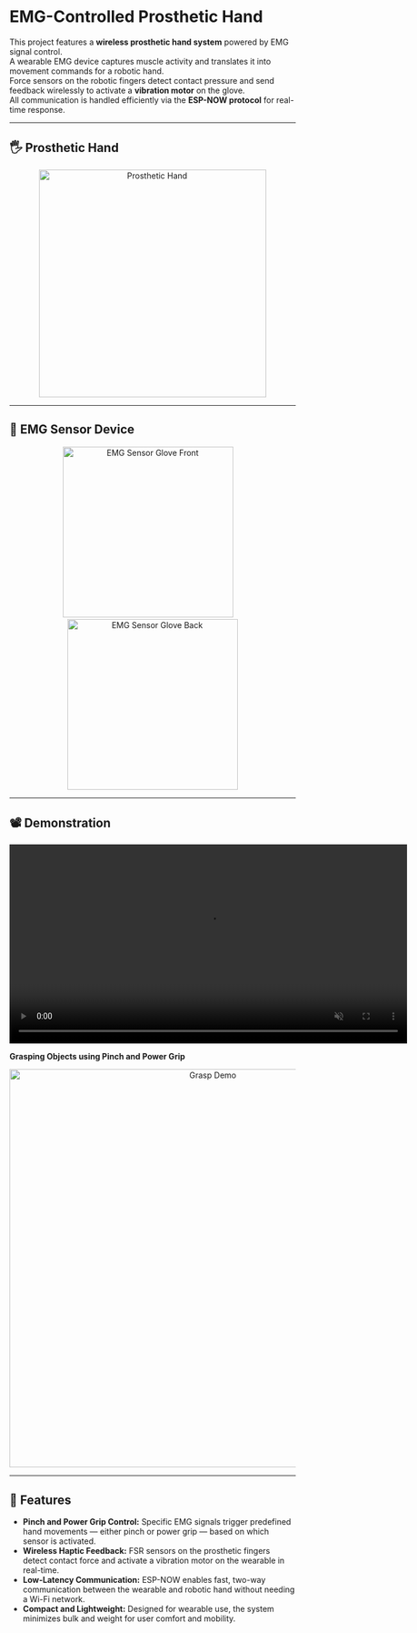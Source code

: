 # EMG-Controlled Prosthetic Hand

This project features a **wireless prosthetic hand system** powered by EMG signal control.  
A wearable EMG device captures muscle activity and translates it into movement commands for a robotic hand.  
Force sensors on the robotic fingers detect contact pressure and send feedback wirelessly to activate a **vibration motor** on the glove.  
All communication is handled efficiently via the **ESP-NOW protocol** for real-time response.

---

## 🖐️ Prosthetic Hand

<p align="center">
  <img width="400" alt="Prosthetic Hand" src="https://github.com/user-attachments/assets/3f7c741d-932a-406e-aa4f-482295ec2772" />
</p>

---

## 🧤 EMG Sensor Device

<p align="center">
  <img width="300" alt="EMG Sensor Glove Front" src="https://github.com/user-attachments/assets/8de45357-c73d-4ae2-bb90-283512019173" />
  &nbsp;&nbsp;&nbsp;
  <img width="300" alt="EMG Sensor Glove Back" src="https://github.com/user-attachments/assets/22d92ef4-f10d-440e-9ab8-04a788641ba1" />
</p>

---

## 📽️ Demonstration


<p align="center">
  <video src="https://github.com/user-attachments/assets/822391f9-76e8-42d1-9fbb-bf10cdf9c174" autoplay loop muted playsinline width="700"></video>
</p>


**Grasping Objects using Pinch and Power Grip**


<p align="center">
  <img width="700" alt="Grasp Demo" src="https://github.com/user-attachments/assets/c35c996a-1444-4b48-808f-dfc08860345b" />
</p>


---

## 🧠 Features

- **Pinch and Power Grip Control:** Specific EMG signals trigger predefined hand movements — either pinch or power grip — based on which sensor is activated.
- **Wireless Haptic Feedback:** FSR sensors on the prosthetic fingers detect contact force and activate a vibration motor on the wearable in real-time.
- **Low-Latency Communication:** ESP-NOW enables fast, two-way communication between the wearable and robotic hand without needing a Wi-Fi network.
- **Compact and Lightweight:** Designed for wearable use, the system minimizes bulk and weight for user comfort and mobility.

